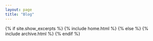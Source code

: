 ```yaml
---
layout: page
title: "Blog"
---
```


{% if site.show_excerpts %}
  {% include home.html %}
{% else %}
  {% include archive.html %}
{% endif %}
